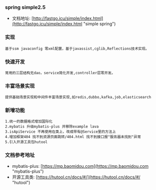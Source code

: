 ### spring simple2.5    
- 文档地址: [http://fastgo.icu/simple/index.html](http://fastgo.icu/simple/index.html "simple spring")



### 实现
    基于ssm javaconfig 零xml配置，基于javassist,cglib,Reflections技术实现。
### 快速开发
    常用的三层结构无dao，service简化开发,controller层零开发。
### 丰富场景实现
    提供基础场景实现和中间件丰富场景实现,如redis,dubbo,kafka,job,elasticsearch

### 新增功能
    1.统一的数据格式增加国际化
    2.mybatis 升级mybatis-plus 并移除example lava 
    3.isApiService 不再使用在类上，改成带有@Service里的方法上
    4.增加框架404 找不到资源页面跳转/404.html 找不到接口报"服务器未找到"异常
    5.引入开源工具包hutool
### 文档参考地址
   - mybatis-plus: [https://mp.baomidou.com](https://mp.baomidou.com "mybatis-plus")
   - 开源工具类: [https://hutool.cn/docs/#/](https://hutool.cn/docs/#/ "hutool")

